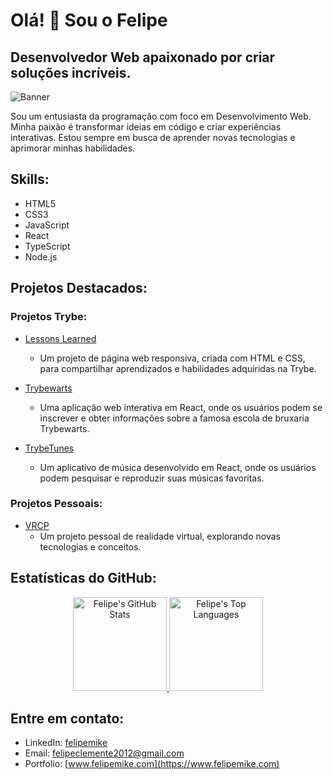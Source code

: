 # Olá! 👋 Sou o Felipe

## Desenvolvedor Web apaixonado por criar soluções incríveis.
![Banner]()

Sou um entusiasta da programação com foco em Desenvolvimento Web. Minha paixão é transformar ideias em código e criar experiências interativas. Estou sempre em busca de aprender novas tecnologias e aprimorar minhas habilidades.

## Skills:

- HTML5
- CSS3
- JavaScript
- React
- TypeScript
- Node.js

## Projetos Destacados:

### Projetos Trybe:

- [Lessons Learned](https://felipemike.github.io/lessons-learned)
  - Um projeto de página web responsiva, criada com HTML e CSS, para compartilhar aprendizados e habilidades adquiridas na Trybe.

- [Trybewarts](https://felipemike.github.io/trybewarts)
  - Uma aplicação web interativa em React, onde os usuários podem se inscrever e obter informações sobre a famosa escola de bruxaria Trybewarts.

- [TrybeTunes](https://github.com/felipemike/trybetunes)
  - Um aplicativo de música desenvolvido em React, onde os usuários podem pesquisar e reproduzir suas músicas favoritas.

### Projetos Pessoais:

- [VRCP](https://github.com/felipemike/vcp-main)
  - Um projeto pessoal de realidade virtual, explorando novas tecnologias e conceitos.

## Estatísticas do GitHub:

<div align="center">
  <a href="https://github.com/felipemike">
    <img height="150em" src="https://github-readme-stats.vercel.app/api?username=felipemike&show_icons=true&theme=radical&include_all_commits=true&count_private=true&hide=issues" alt="Felipe's GitHub Stats"/>
    <img height="150em" src="https://github-readme-stats.vercel.app/api/top-langs/?username=felipemike&layout=compact&theme=radical" alt="Felipe's Top Languages"/>
  </a>
</div>

## Entre em contato:

- LinkedIn: [felipemike](https://www.linkedin.com/in/felipeclemente2012)
- Email: [felipeclemente2012@gmail.com](mailto:felipeclemente2012@gmail.com)
- Portfolio: [www.felipemike.com](https://www.felipemike.com)

